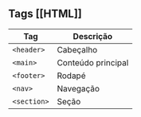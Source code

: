 ## Tags [[HTML]]

| Tag           | Descrição          |
| ------------- | ------------------ |
| ``<header>``  | Cabeçalho          |
| ``<main> ``   | Conteúdo principal |
| ``<footer>``  | Rodapé             |
| ``<nav>``     | Navegação          |
| ``<section>`` | Seção              |

